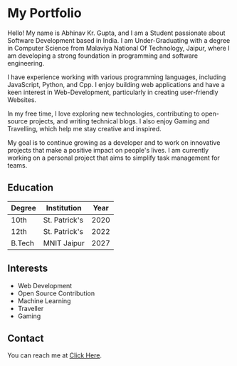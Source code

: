# My Portfolio
<div style="background-image: url('https://wallpapergod.com/images/hd/black-aesthetic-1920X1080-wallpaper-ro6a8cda8gg0zoil.jpeg'); background-size: cover; background-position: center; height: 100vh; margin: 0; padding: 0;">
Hello! My name is Abhinav Kr. Gupta, and I am a Student passionate about Software Development based in India. I am Under-Graduating with a degree in Computer Science from Malaviya National Of Technology, Jaipur, where I am developing a strong foundation in programming and software engineering.

I have experience working with various programming languages, including JavaScript, Python, and Cpp. I enjoy building web applications and have a keen interest in Web-Development, particularly in creating user-friendly Websites.

In my free time, I love exploring new technologies, contributing to open-source projects, and writing technical blogs. I also enjoy Gaming and Travelling, which help me stay creative and inspired.

My goal is to continue growing as a developer and to work on innovative projects that make a positive impact on people's lives. I am currently working on a personal project that aims to simplify task management for teams.

## Education

| Degree | Institution       | Year |
|--------|------------------|------ |
| 10th   | St. Patrick's    | 2020  |
| 12th   | St. Patrick's    | 2022  |
| B.Tech | MNIT Jaipur      | 2027  |


## Interests
- Web Development
- Open Source Contribution
- Machine Learning
- Traveller
- Gaming

## Contact
You can reach me at [Click Here](mailto:abhinavguptaxia9213@gmail.com).

</div>

